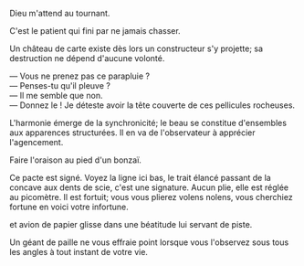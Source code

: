 Dieu m'attend au tournant.

C'est le patient qui fini par ne jamais chasser.

Un château de carte existe dès lors un constructeur s'y projette; sa destruction ne dépend d'aucune volonté.

— Vous ne prenez pas ce parapluie ?  
— Penses-tu qu'il pleuve ?  
— Il me semble que non.  
— Donnez le ! Je déteste avoir la tête couverte de ces pellicules rocheuses.

L'harmonie émerge de la synchronicité; le beau se constitue d'ensembles aux apparences structurées. Il en va de l'observateur à apprécier l'agencement.

Faire l'oraison au pied d'un bonzaï.

Ce pacte est signé. Voyez la ligne ici bas, le trait élancé passant de la concave aux dents de scie, c'est une signature. Aucun plie, elle est réglée au picomètre. Il est fortuit; vous vous plierez volens nolens, vous cherchiez fortune en voici votre infortune.

et avion de papier glisse dans une béatitude lui servant de piste.

Un géant de paille ne vous effraie point lorsque vous l'observez sous tous les angles à tout instant de votre vie.
